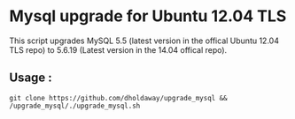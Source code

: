 # Mysql upgrade for Ubuntu 12.04 TLS

This script upgrades MySQL 5.5 (latest version in the offical Ubuntu 12.04 TLS repo) to 5.6.19 (Latest version in the 14.04 offical repo). 

## Usage : 
```git clone https://github.com/dholdaway/upgrade_mysql && /upgrade_mysql/./upgrade_mysql.sh```

